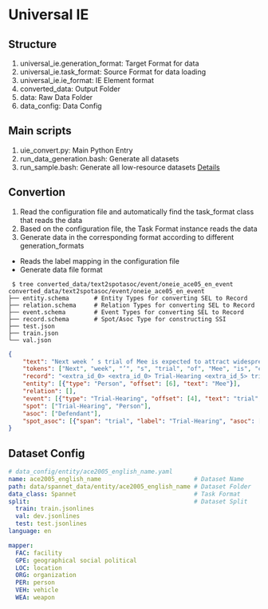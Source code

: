 # Universal IE

## Structure

1. universal_ie.generation_format: Target Format for data
2. universal_ie.task_format: Source Format for data loading
3. universal_ie.ie_format: IE Element format
4. converted_data: Output Folder
5. data: Raw Data Folder
6. data_config: Data Config

## Main scripts

1. uie_convert.py: Main Python Entry
2. run_data_generation.bash: Generate all datasets
3. run_sample.bash: Generate all low-resource datasets [Details](run_sample.md)

## Convertion 

1. Read the configuration file and automatically find the task_format class that reads the data
2. Based on the configuration file, the Task Format instance reads the data
3. Generate data in the corresponding format according to different generation_formats
  - Reads the label mapping in the configuration file  
  - Generate data file format  

``` text
 $ tree converted_data/text2spotasoc/event/oneie_ace05_en_event
converted_data/text2spotasoc/event/oneie_ace05_en_event
├── entity.schema       # Entity Types for converting SEL to Record
├── relation.schema     # Relation Types for converting SEL to Record
├── event.schema        # Event Types for converting SEL to Record
├── record.schema       # Spot/Asoc Type for constructing SSI
├── test.json
├── train.json
└── val.json
```

```json
{
    "text": "Next week ’ s trial of Mee is expected to attract widespread media attention .",
    "tokens": ["Next", "week", "’", "s", "trial", "of", "Mee", "is", "expected", "to", "attract", "widespread", "media", "attention", "."],
    "record": "<extra_id_0> <extra_id_0> Trial-Hearing <extra_id_5> trial <extra_id_0> Defendant <extra_id_5> Mee <extra_id_1> <extra_id_1> <extra_id_0> Person <extra_id_5> Mee <extra_id_1> <extra_id_1>",
    "entity": [{"type": "Person", "offset": [6], "text": "Mee"}], 
    "relation": [],
    "event": [{"type": "Trial-Hearing", "offset": [4], "text": "trial", "args": [{"type": "Defendant", "offset": [6], "text": "Mee"}]}],
    "spot": ["Trial-Hearing", "Person"],
    "asoc": ["Defendant"],
    "spot_asoc": [{"span": "trial", "label": "Trial-Hearing", "asoc": [["Defendant", "Mee"]]}]
}
```

## Dataset Config

```yaml
# data_config/entity/ace2005_english_name.yaml
name: ace2005_english_name                          # Dataset Name
path: data/spannet_data/entity/ace2005_english_name # Dataset Folder
data_class: Spannet                                 # Task Format
split:                                              # Dataset Split
  train: train.jsonlines
  val: dev.jsonlines
  test: test.jsonlines
language: en

mapper:
  FAC: facility
  GPE: geographical social political
  LOC: location
  ORG: organization
  PER: person
  VEH: vehicle
  WEA: weapon
```
